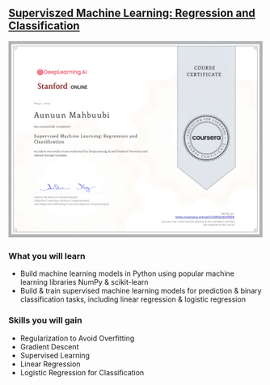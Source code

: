 ## [Superviszed Machine Learning: Regression and Classification](https://www.coursera.org/learn/machine-learning?specialization=machine-learning-introduction)

![Coursera SPGA34LYPXZB](c1.jpg)

### What you will learn

- Build machine learning models in Python using popular machine learning libraries NumPy & scikit-learn
- Build & train supervised machine learning models for prediction & binary classification tasks, including linear regression & logistic regression

### Skills you will gain

- Regularization to Avoid Overfitting
- Gradient Descent
- Supervised Learning
- Linear Regression
- Logistic Regression for Classification
